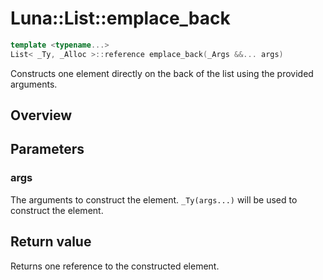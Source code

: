 # Luna::List::emplace_back

```c++
template <typename...>
List< _Ty, _Alloc >::reference emplace_back(_Args &&... args)
```

Constructs one element directly on the back of the list using the provided arguments. 

## Overview


## Parameters
### args
The arguments to construct the element. `_Ty(args...)` will be used to construct the element. 

## Return value
Returns one reference to the constructed element. 

